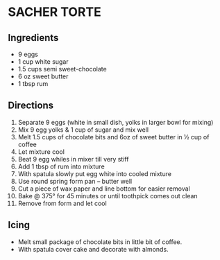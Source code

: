 # SACHER TORTE
## Ingredients
- 9 eggs
- 1 cup white sugar
- 1.5 cups semi sweet-chocolate
- 6 oz sweet butter
- 1 tbsp rum
## Directions
1. Separate 9 eggs (white in small dish, yolks in larger bowl for mixing)
2. Mix 9 egg yolks & 1 cup of sugar and mix well
3. Melt 1.5 cups of chocolate bits and 6oz of sweet butter in ½ cup of coffee
4. Let mixture cool
5. Beat 9 egg whiles in mixer till very stiff
6. Add 1 tbsp of rum into mixture
7. With spatula slowly put egg white into cooled mixture
8. Use round spring form pan – butter well
9. Cut a piece of wax paper and line bottom for easier removal
10. Bake @ 375° for 45 minutes or until toothpick comes out clean
11. Remove from form and let cool

## Icing
- Melt small package of chocolate bits in little bit of coffee.
- With spatula cover cake and decorate with almonds.

